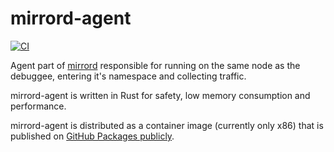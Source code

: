 # mirrord-agent
[![CI](https://github.com/metalbear-co/mirrord-agent/actions/workflows/ci.yaml/badge.svg)](https://github.com/metalbear-co/mirrord-agent/actions/workflows/ci.yaml)

Agent part of [mirrord](https://github.com/metalbear-co/mirrord) responsible for running on the same node as the debuggee, entering it's namespace and collecting traffic.

mirrord-agent is written in Rust for safety, low memory consumption and performance.

mirrord-agent is distributed as a container image (currently only x86) that is published on [GitHub Packages publicly](https://github.com/metalbear-co/mirrord-agent/pkgs/container/mirrord-agent). 
